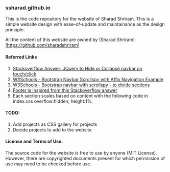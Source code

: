 ### ssharad.github.io
This is the code repository for the website of Sharad Shriram. This is a simple website design with ease-of-update and maintainance as the design principle. 

All the content of this website are owned by (Sharad Shriram)[https://github.com/sharadshriram]

#### Referred Links
1. [Stackoverflow Answer: JQuery to Hide or Collapse navbar on touch/click](https://stackoverflow.com/a/16680604)
2. [W#Schools - Bootstrap Navbar Scrollspy with Affix Navigation Example](https://www.w3schools.com/bootstrap/tryit.asp?filename=trybs_scrollspy_affix&stacked=h)
3. [W3Schools - Bootstrap navbar with scrollspy - to divide sections](https://www.w3schools.com/bootstrap/bootstrap_scrollspy.asp)
4. [Footer is inspired from this Stackoverflow answer](https://stackoverflow.com/questions/33517524/how-to-add-the-footer-with-social-icons-in-bootstrap)
5. Each section scales based on content with the following code in index.css
overflow:hidden;
height:1%;

#### TODO:
1. Add projects as CSS gallery for projects
2. Decide projects to add to the website

#### License and Terms of Use.
The source code for the website is free to use by anyone (MIT License). However, there are copyrighted documents present for which permission of use may need to be checked before use.

